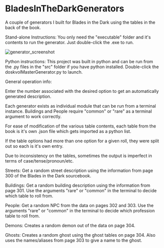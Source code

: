 # BladesInTheDarkGenerators
A couple of generators I built for Blades in the Dark using the tables 
in the back of the book. 

Stand-alone Instructions:
You only need the "executable" folder and it's contents to run the 
generator. Just double-click the .exe to run.

![generator_screenshot](https://user-images.githubusercontent.com/70915299/126913351-a50b0d98-91db-48f0-881f-d1063ef5a674.PNG)

Python instructions:
This project was built in python and can be run from the .py files in
the "src" folder if you have python installed. Double-click the 
doskvolMasterGenerator.py to launch. 

General operation info:

Enter the number associated with the desired option to get an 
automatically generated description.


Each generator exists as individual module that can be run from a
terminal instance. Buildings and People require "common" or "rare" as
a terminal argument to work correctly.

For ease of modification of the various table contents, each table from 
the book is it's own .json file which gets imported as a python list.

If the table options had more than one option for a given roll, they 
were split out so each is it's own entry.

Due to inconsistency on the tables, sometimes the output is imperfect in
terms of case/tense/pronoun/etc.

Streets:
Get a random street description using the information from page 300 of 
the Blades in the Dark sourcebook.

Buildings:
Get a random building description using the information from page 301. 
Use the arguments "rare" or "common" in the terminal to decide which 
table to roll from.

People:
Get a random NPC from the data on pages 302 and 303. Use the arguments
"rare" or "common" in the terminal to decide which profession table to 
roll from.

Demons:
Creates a random demon out of the data on page 304. 

Ghosts:
Creates a random ghost using the ghost tables on page 304. 
Also uses the names/aliases from page 303 to give a name to the ghost.


